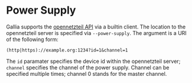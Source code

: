 # Power Supply

Gallia supports the [opennetzteil API](https://codeberg.org/rumpelsepp/opennetzteil) via a builtin client.
The location to the opennetzteil server is specified via `--power-supply`.
The argument is a URI of the following form:

``` text
(http|https)://example.org:1234?id=1&channel=1
```

The `id` paramater specifies the device id within the opennetzteil server; `channel` specifies the channel of the power supply.
Channel can be specified multiple times; channel 0 stands for the master channel.

